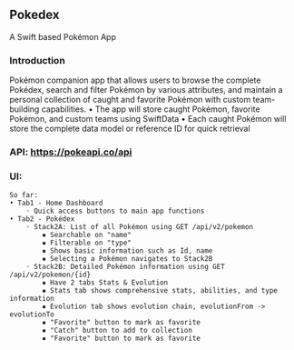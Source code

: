 ## Pokedex
A Swift based Pokémon App

### Introduction
Pokémon companion app that allows users to browse the complete Pokédex, search and
filter Pokémon by various attributes, and maintain a personal collection of caught and
favorite Pokémon with custom team-building capabilities.
• The app will store caught Pokémon, favorite Pokémon, and custom teams using
SwiftData
• Each caught Pokémon will store the complete data model or reference ID for quick
retrieval

### API: https://pokeapi.co/api
### UI: 
    So far:
    • Tab1 - Home Dashboard
        ◦ Quick access buttons to main app functions
    • Tab2 - Pokédex
        ◦ Stack2A: List of all Pokémon using GET /api/v2/pokemon
            ▪ Searchable on "name"
            ▪ Filterable on "type"
            ▪ Shows basic information such as Id, name
            ▪ Selecting a Pokémon navigates to Stack2B
        ◦ Stack2B: Detailed Pokémon information using GET /api/v2/pokemon/{id}
            ▪ Have 2 tabs Stats & Evolution
            ▪ Stats tab shows comprehensive stats, abilities, and type information
            ▪ Evolution tab shows evolution chain, evolutionFrom -> evolutionTo
            ▪ "Favorite" button to mark as favorite
            ▪ "Catch" button to add to collection
            ▪ "Favorite" button to mark as favorite
